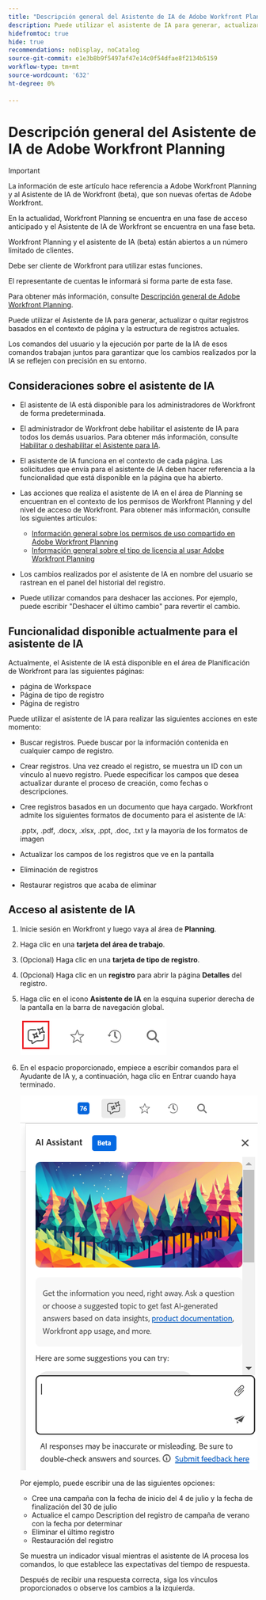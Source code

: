 ```yaml
---
title: "Descripción general del Asistente de IA de Adobe Workfront Planning"
description: Puede utilizar el asistente de IA para generar, actualizar o quitar registros en función del contexto de página actual y la estructura de registros. Los comandos del usuario y la ejecución por parte de la IA de esos comandos trabajan juntos para garantizar que los cambios realizados por la IA se reflejen con precisión en su entorno.
hidefromtoc: true
hide: true
recommendations: noDisplay, noCatalog
source-git-commit: e1e3b8b9f5497af47e14c0f54dfae8f2134b5159
workflow-type: tm+mt
source-wordcount: '632'
ht-degree: 0%

---
```



# Descripción general del Asistente de IA de Adobe Workfront Planning

<!-- update TOC and miniTOC when making this live-->

>[!IMPORTANT]
>
>La información de este artículo hace referencia a Adobe Workfront Planning y al Asistente de IA de Workfront (beta), que son nuevas ofertas de Adobe Workfront.
>
>En la actualidad, Workfront Planning se encuentra en una fase de acceso anticipado y el Asistente de IA de Workfront se encuentra en una fase beta.
>
>Workfront Planning y el asistente de IA (beta) están abiertos a un número limitado de clientes.
>
>Debe ser cliente de Workfront para utilizar estas funciones.
>
>El representante de cuentas le informará si forma parte de esta fase.
>
>Para obtener más información, consulte [Descripción general de Adobe Workfront Planning](/help/quicksilver/planning/general/planning-overview.md).

Puede utilizar el Asistente de IA para generar, actualizar o quitar registros basados en el contexto de página y la estructura de registros actuales.

Los comandos del usuario y la ejecución por parte de la IA de esos comandos trabajan juntos para garantizar que los cambios realizados por la IA se reflejen con precisión en su entorno.

## Consideraciones sobre el asistente de IA

* El asistente de IA está disponible para los administradores de Workfront de forma predeterminada.

* El administrador de Workfront debe habilitar el asistente de IA para todos los demás usuarios. Para obtener más información, consulte [Habilitar o deshabilitar el Asistente para IA](/help/quicksilver/workfront-basics/ai-assistant/enable-or-disable-assistant.md).

* El asistente de IA funciona en el contexto de cada página. Las solicitudes que envía para el asistente de IA deben hacer referencia a la funcionalidad que está disponible en la página que ha abierto.

* Las acciones que realiza el asistente de IA en el área de Planning se encuentran en el contexto de los permisos de Workfront Planning y del nivel de acceso de Workfront. Para obtener más información, consulte los siguientes artículos:

   * [Información general sobre los permisos de uso compartido en Adobe Workfront Planning](/help/quicksilver/planning/access/sharing-permissions-overview.md)
   * [Información general sobre el tipo de licencia al usar Adobe Workfront Planning](/help/quicksilver/planning/access/license-type-overview.md)

* Los cambios realizados por el asistente de IA en nombre del usuario se rastrean en el panel del historial del registro.

* Puede utilizar comandos para deshacer las acciones. Por ejemplo, puede escribir &quot;Deshacer el último cambio&quot; para revertir el cambio.

## Funcionalidad disponible actualmente para el asistente de IA

Actualmente, el Asistente de IA está disponible en el área de Planificación de Workfront para las siguientes páginas:

* página de Workspace
* Página de tipo de registro
* Página de registro

Puede utilizar el asistente de IA para realizar las siguientes acciones en este momento:

* Buscar registros. Puede buscar por la información contenida en cualquier campo de registro.
* Crear registros. Una vez creado el registro, se muestra un ID con un vínculo al nuevo registro. Puede especificar los campos que desea actualizar durante el proceso de creación, como fechas o descripciones.
* Cree registros basados en un documento que haya cargado. Workfront admite los siguientes formatos de documento para el asistente de IA:

  .pptx, .pdf, .docx, .xlsx, .ppt, .doc, .txt y la mayoría de los formatos de imagen
* Actualizar los campos de los registros que ve en la pantalla
* Eliminación de registros
* Restaurar registros que acaba de eliminar

## Acceso al asistente de IA

1. Inicie sesión en Workfront y luego vaya al área de **Planning**.

1. Haga clic en una **tarjeta del área de trabajo**.

1. (Opcional) Haga clic en una **tarjeta de tipo de registro**.

1. (Opcional) Haga clic en un **registro** para abrir la página **Detalles** del registro.

1. Haga clic en el icono **Asistente de IA** en la esquina superior derecha de la pantalla en la barra de navegación global.

   ![](assets/ai-assistant-icon-highlighted.png)

1. En el espacio proporcionado, empiece a escribir comandos para el Ayudante de IA y, a continuación, haga clic en Entrar cuando haya terminado.

   ![](assets/ai-assistant-panel-with-empty-command-box.png)

   Por ejemplo, puede escribir una de las siguientes opciones:

   * Cree una campaña con la fecha de inicio del 4 de julio y la fecha de finalización del 30 de julio
   * Actualice el campo Description del registro de campaña de verano con la fecha por determinar
   * Eliminar el último registro
   * Restauración del registro

   Se muestra un indicador visual mientras el asistente de IA procesa los comandos, lo que establece las expectativas del tiempo de respuesta.

   Después de recibir una respuesta correcta, siga los vínculos proporcionados o observe los cambios a la izquierda.
